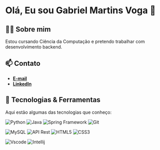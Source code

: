 # Olá, Eu sou Gabriel Martins Voga 👋

## 👨‍💻 Sobre mim

Estou cursando Ciência da Computação e pretendo trabalhar com desenvolvimento backend.

## 📫 Contato

- [**E-mail**](gabrielmvoga@gmail.com)
- [**LinkedIn**](https://www.linkedin.com/in/gabriel-martins-voga/)

## 🔧 Tecnologias & Ferramentas

Aqui estão algumas das tecnologias que conheço:

![Python](https://img.shields.io/badge/Python-2a2b27?style=for-the-badge&logo=python&logoColor=3776AB)
![Java](https://img.shields.io/badge/Java-2a2b27.svg?style=for-the-badge&logo=openjdk&logoColor=red)
![Spring Framework](https://img.shields.io/badge/Spring-2a2b27.svg?style=for-the-badge&logo=spring&logoColor=6DB33F)
![Git](https://img.shields.io/badge/Git-2a2b27?style=for-the-badge&logo=git&logoColor=F05032)

![MySQL](https://img.shields.io/badge/My_SQL-2a2b27?style=for-the-badge&logo=mysql&logoColor=4479A1)
![API Rest](https://img.shields.io/badge/API_Rest-2a2b27?style=for-the-badge)
![HTML5](https://img.shields.io/badge/HTML5-2a2b27?style=for-the-badge&logo=html5&logoColor=E34F26)
![CSS3](https://img.shields.io/badge/CSS3-2a2b27?style=for-the-badge&logo=css3&logoColor=2079c7)

![Vscode](https://img.shields.io/badge/Vs_Code-2a2b27?style=for-the-badge)
![Intellij](https://img.shields.io/badge/Intellij-2a2b27?style=for-the-badge&logo=intellijidea&logoColor=000000)
